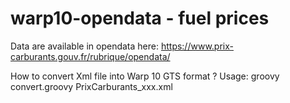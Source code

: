 # warp10-opendata - fuel prices

Data are available in opendata here: https://www.prix-carburants.gouv.fr/rubrique/opendata/

How to convert Xml file into Warp 10 GTS format ?
Usage: groovy convert.groovy PrixCarburants_xxx.xml

